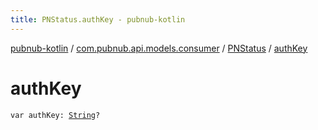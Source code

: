 ```yaml
---
title: PNStatus.authKey - pubnub-kotlin
---
```


[pubnub-kotlin](../../index.html) / [com.pubnub.api.models.consumer](../index.html) / [PNStatus](index.html) / [authKey](./auth-key.html)

# authKey

`var authKey: `[`String`](https://kotlinlang.org/api/latest/jvm/stdlib/kotlin/-string/index.html)`?`